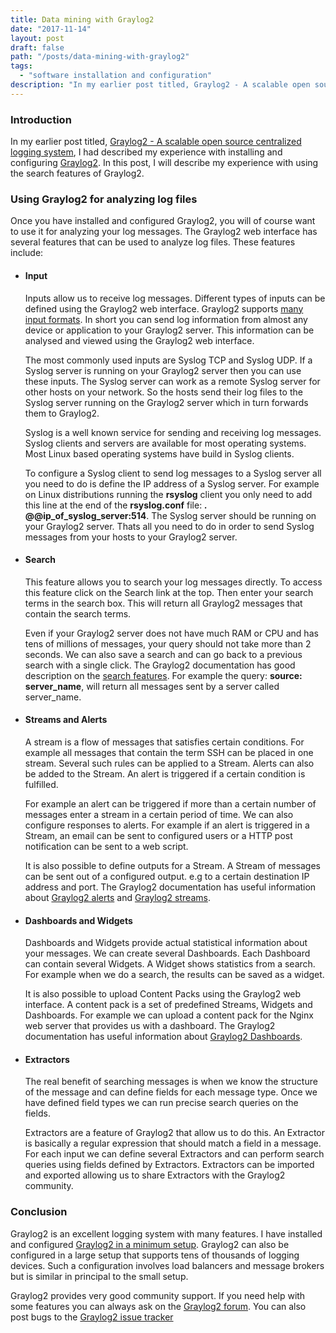 ```yaml
---
title: Data mining with Graylog2
date: "2017-11-14"
layout: post
draft: false
path: "/posts/data-mining-with-graylog2"
tags:
  - "software installation and configuration"
description: "In my earlier post titled, Graylog2 - A scalable open source centralized logging system, I had described my experience with installing and configuring Graylog2. In this post, I will describe my experience with using the search features of Graylog2."
---
```


### Introduction
In my earlier post titled, [Graylog2 - A scalable open source centralized logging system](/posts/graylog2---a-scalable-open-source-centralized-logging-system), I had described my experience with installing and configuring [Graylog2](https://www.graylog.org/). In this post, I will describe my experience with using the search features of Graylog2.

### Using Graylog2 for analyzing log files
Once you have installed and configured Graylog2, you will of course want to use it for analyzing your log messages. The Graylog2 web interface has several features that can be used to analyze log files. These features include:

* #### Input
  Inputs allow us to receive log messages. Different types of inputs can be defined using the Graylog2 web interface. Graylog2 supports [many input formats](http://docs.graylog.org/en/3.0/pages/getting_started/planning.html#collection-method). In short you can send log information from almost any device or application to your Graylog2 server. This information can be analysed and viewed using the Graylog2 web interface.

  The most commonly used inputs are Syslog TCP and Syslog UDP. If a Syslog server is running on your Graylog2 server then you can use these inputs. The Syslog server can work as a remote Syslog server for other hosts on your network. So the hosts send their log files to the Syslog server running on the Graylog2 server which in turn forwards them to Graylog2.

  Syslog is a well known service for sending and receiving log messages. Syslog clients and servers are available for most operating systems. Most Linux based operating systems have build in Syslog clients.

  To configure a Syslog client to send log messages to a Syslog server all you need to do is define the IP address of a Syslog server. For example on Linux distributions running the **rsyslog** client you only need to add this line at the end of the **rsyslog.conf** file: ***.* @@ip_of_syslog_server:514**. The Syslog server should be running on your Graylog2 server. Thats all you need to do in order to send Syslog messages from your hosts to your Graylog2 server.

* #### Search
  This feature allows you to search your log messages directly. To access this feature click on the Search link at the top. Then enter your search terms in the search box. This will return all Graylog2 messages that contain the search terms.

  Even if your Graylog2 server does not have much RAM or CPU and has tens of millions of messages, your query should not take more than 2 seconds. We can also save a search and can go back to a previous search with a single click. The Graylog2 documentation has good description on the [search features](http://docs.graylog.org/en/3.0/pages/queries.html). For example the query: **source: server_name**, will return all messages sent by a server called server_name.

* #### Streams and Alerts
  A stream is a flow of messages that satisfies certain conditions. For example all messages that contain the term SSH can be placed in one stream. Several such rules can be applied to a Stream. Alerts can also be added to the Stream. An alert is triggered if a certain condition is fulfilled.

  For example an alert can be triggered if more than a certain number of messages enter a stream in a certain period of time. We can also configure responses to alerts. For example if an alert is triggered in a Stream, an email can be sent to configured users or a HTTP post notification can be sent to a web script.

  It is also possible to define outputs for a Stream. A Stream of messages can be sent out of a configured output. e.g to a certain destination IP address and port. The Graylog2 documentation has useful information about [Graylog2 alerts](http://docs.graylog.org/en/3.0/pages/streams/alerts.html) and [Graylog2 streams](http://docs.graylog.org/en/3.0/pages/streams.html).

* #### Dashboards and Widgets
  Dashboards and Widgets provide actual statistical information about your messages. We can create several Dashboards. Each Dashboard can contain several Widgets. A Widget shows statistics from a search. For example when we do a search, the results can be saved as a widget.

  It is also possible to upload Content Packs using the Graylog2 web interface. A content pack is a set of predefined Streams, Widgets and Dashboards. For example we can upload a content pack for the Nginx web server that provides us with a dashboard. The Graylog2 documentation has useful information about [Graylog2 Dashboards](http://docs.graylog.org/en/3.0/pages/dashboards.html).

* #### Extractors
  The real benefit of searching messages is when we know the structure of the message and can define fields for each message type. Once we have defined field types we can run precise search queries on the fields.

  Extractors are a feature of Graylog2 that allow us to do this. An Extractor is basically a regular expression that should match a field in a message. For each input we can define several Extractors and can perform search queries using fields defined by Extractors. Extractors can be imported and exported allowing us to share Extractors with the Graylog2 community.


### Conclusion
Graylog2 is an excellent logging system with many features. I have installed and configured [Graylog2 in a minimum setup](http://docs.graylog.org/en/3.0/pages/architecture.html#minimum-setup). Graylog2 can also be configured in a large setup that supports tens of thousands of logging devices. Such a configuration involves load balancers and message brokers but is similar in principal to the small setup.

Graylog2 provides very good community support. If you need help with some features you can always ask on the [Graylog2 forum](https://groups.google.com/forum/#!forum/graylog2). You can also post bugs to the [Graylog2 issue tracker](https://github.com/Graylog2)
